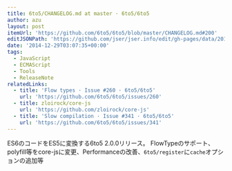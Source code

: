 ```yaml
---
title: 6to5/CHANGELOG.md at master · 6to5/6to5
author: azu
layout: post
itemUrl: 'https://github.com/6to5/6to5/blob/master/CHANGELOG.md#200'
editJSONPath: 'https://github.com/jser/jser.info/edit/gh-pages/data/2014/12/index.json'
date: '2014-12-29T03:07:35+00:00'
tags:
  - JavaScript
  - ECMAScript
  - Tools
  - ReleaseNote
relatedLinks:
  - title: 'Flow types · Issue #260 · 6to5/6to5'
    url: 'https://github.com/6to5/6to5/issues/260'
  - title: zloirock/core-js
    url: 'https://github.com/zloirock/core-js'
  - title: 'Slow compilation · Issue #341 · 6to5/6to5'
    url: 'https://github.com/6to5/6to5/issues/341'
---
```

ES6のコードをES5に変換する6to5 2.0.0リリース。
FlowTypeのサポート、polyfill等をcore-jsに変更、Performanceの改善、`6to5/register`に`cache`オプションの追加等

